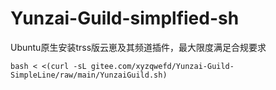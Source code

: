 # Yunzai-Guild-simplfied-sh
Ubuntu原生安装trss版云崽及其频道插件，最大限度满足合规要求  
```
bash < <(curl -sL gitee.com/xyzqwefd/Yunzai-Guild-SimpleLine/raw/main/YunzaiGuild.sh)
```
